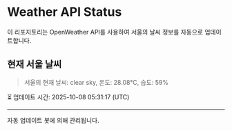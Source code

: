 
# Weather API Status

이 리포지토리는 OpenWeather API를 사용하여 서울의 날씨 정보를 자동으로 업데이트합니다.

## 현재 서울 날씨
> 서울의 현재 날씨: clear sky, 온도: 28.08°C, 습도: 59%

⏳ 업데이트 시간: 2025-10-08 05:31:17 (UTC)

---
자동 업데이트 봇에 의해 관리됩니다.
